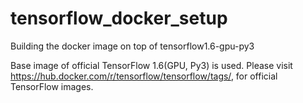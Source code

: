 # tensorflow_docker_setup
Building the docker image on top of tensorflow1.6-gpu-py3

Base image of official TensorFlow 1.6(GPU, Py3) is used. Please visit https://hub.docker.com/r/tensorflow/tensorflow/tags/, for official TensorFlow images.
